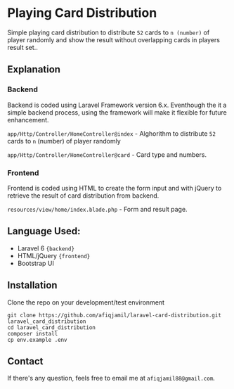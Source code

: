 # Playing Card Distribution
Simple playing card distribution to distribute `52` cards to `n (number)` of player randomly and show the result without overlapping cards in players result set..

## Explanation
### Backend
Backend is coded using Laravel Framework version 6.x. Eventhough the it a simple backend process, using the framework will make it flexible for future enhancement.

`app/Http/Controller/HomeController@index` - Alghorithm to distribute `52` cards to  `n` (number) of player randomly 

`app/Http/Controller/HomeController@card` - Card type and numbers.

### Frontend
Frontend is coded using HTML to create the form input and with jQuery to retrieve the result of card distribution from backend.

`resources/view/home/index.blade.php` - Form and result page.
 
## Language Used:
- Laravel 6 `{backend}`
- HTML/jQuery `{frontend}`
- Bootstrap UI

## Installation
Clone the repo on your development/test environment

```
git clone https://github.com/afiqjamil/laravel-card-distribution.git laravel_card_distribution
cd laravel_card_distribution
composer install
cp env.example .env
```

## Contact
If there's any question, feels free to email me at `afiqjamil88@gmail.com`.
